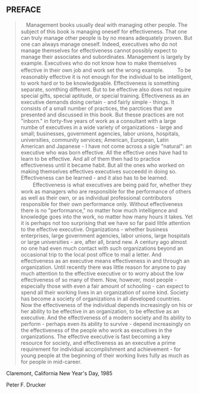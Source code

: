 PREFACE
---

>　Management books usually deal with managing other people. The subject of this book is managing oneself for effectiveness. That one can truly manage other people is by no means adequately proven. But one can always manage oneself. Indeed, executives who do not manage themselves for effectiveness cannot possibly expect to manage their associates and subordinates. Management is largely by example. Executives who do not know how to make themselves effective in their own job and work set the wrong example.
>　
>　To be reasonably effective it is not enough for the individual to be intelligent, to work hard or to be knowledgeable. Effectiveness is something separate, somthing different. But to be effective also does not require special gifts, special aptitude, or special training. Effectiveness as an executive demands doing certain - and fairly simple - things. It consists of a small number of practices, the parctices that are presented and discussed in this book. But thesse practices are not "inborn." in forty-five years of work as a consultant with a large numbe of executives in a wide variety of organizations - large and small; businesses, government agencies, labor unions, hospitals, universities, community services; American, European, Latin American and Japanese - I have not come across a sigle "natural": an executive who was born effective. All the effective ones have had to learn to be effective. And all of them then had to practice effectiveness until it became habit. But all the ones who worked on making themselves effectives executives succeedd in doing so. Effectiveness can be learned - and it also has to be learned.
>　
>　Effectiveness is what executives are being paid for, whether they work as managers who are responsible for the performance of others as well as their own, or as individual professional contributors responsible for their own performance only. Without effectiveness there is no "performance," no matter how much intelligence and knowledge goes into the work, no matter how many hours it takes. Yet it is perhaps not too surprising that we have so far paid little attention to the effective executive. Organizations - whether business enterprises, large government agencies, labor unions, large hospitals or large universities - are, after all, brand new. A century ago almost no one had even much contact with such organizations beyond an occasional trip to the local post office to mail a letter. And effectiveness as an executive means effectiveness in and through an organization. Until recently there was little reason for anyone to pay much attention to the effective executive or to worry about the low effectiveness of so many of them. Now, however, most people - especially those with even a fair amount of schooling - can expect to spend all their working lives in an organization of some kind. Society has become a society of organizations in all developed countries. Now the effectiveness of the individual depends increasingly on his or her ability to be effective in an organization, to be effective as an executive. And the effectiveness of a modern society and its ability to perform - perhaps even its ability to survive - depend increasingly on the effectiveness of the people who work as executives in the organizations. The effective executive is fast becoming a key resource for society, and effectiveness as an executive a prime requirement for individual accomplishment and achievement - for young people at the beginning of their working lives fully as much as for people in mid-career.

Claremont, California 
New Year's Day, 1985

Peter F. Drucker